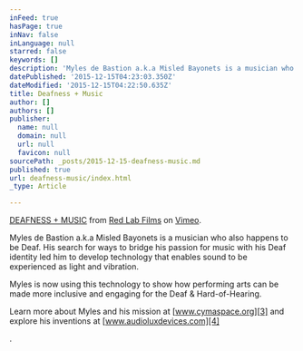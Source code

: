 ```yaml
---
inFeed: true
hasPage: true
inNav: false
inLanguage: null
starred: false
keywords: []
description: 'Myles de Bastion a.k.a Misled Bayonets is a musician who also happens to be Deaf. His search for ways to bridge his passion for  music with his Deaf identity led him to develop technology that enables sound to be experienced as light and vibration.   Myles is now using this technology to show how performing arts can be made more inclusive and engaging for the Deaf & Hard-of-Hearing.  Learn more about Myles and his mission at www.cymaspace.org and explore his inventions at www.audioluxdevices.com. '
datePublished: '2015-12-15T04:23:03.350Z'
dateModified: '2015-12-15T04:22:50.635Z'
title: Deafness + Music
author: []
authors: []
publisher:
  name: null
  domain: null
  url: null
  favicon: null
sourcePath: _posts/2015-12-15-deafness-music.md
published: true
url: deafness-music/index.html
_type: Article

---
```

[DEAFNESS + MUSIC][0] from [Red Lab Films][1] on [Vimeo][2].

Myles de Bastion a.k.a Misled Bayonets is a musician who also happens to be Deaf. His search for ways to bridge his passion for  music with his Deaf identity led him to develop technology that enables sound to be experienced as light and vibration. 

Myles is now using this technology to show how performing arts can be made more inclusive and engaging for the Deaf & Hard-of-Hearing.

Learn more about Myles and his mission at [www.cymaspace.org][3] and explore his inventions at [www.audioluxdevices.com][4]

. 

[0]: https://vimeo.com/148582361
[1]: https://vimeo.com/user20763147
[2]: https://vimeo.com/
[3]: www.cymaspace.org
[4]: www.audioluxdevices.com
